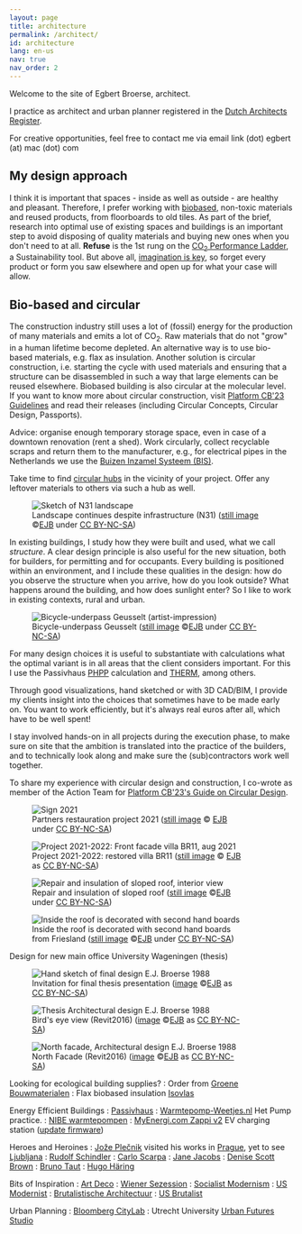 ```yaml
---
layout: page
title: architecture
permalink: /architect/
id: architecture
lang: en-us
nav: true
nav_order: 2
---
```

<!--
SPDX-FileCopyrightText: 2024 EJ Broerse

SPDX-License-Identifier: CC-BY-NC-SA-4.0
-->
Welcome to the site of Egbert Broerse, architect.

I practice as architect and urban planner registered in the [Dutch Architects Register](https://www.architectenregister.nl/en/).

For creative opportunities, feel free to contact me via email link (dot) egbert (at) mac (dot) com

## My design approach

I think it is important that spaces - inside as well as outside - are healthy and pleasant. Therefore, I prefer working with [biobased](https://www.pianoo.nl/en/), non-toxic materials and reused products, from floorboards to old tiles.
As part of the brief, research into optimal use of existing spaces and buildings is an important step to avoid disposing of quality materials and buying new ones when you don't need to at all. **Refuse** is the 1st rung on the [CO<sub>2</sub> Performance Ladder](https://www.co2-prestatieladder.nl/en), a Sustainability tool.
But above all, [imagination is key](https://illuminem.com/illuminemvoices/radical-imagination-for-regenerative-futures), so forget every product or form you saw elsewhere and open up for what your case will allow.

## Bio-based and circular

The construction industry still uses a lot of (fossil) energy for the production of many materials and emits a lot of CO<sub>2</sub>. Raw materials that do not "grow" in a human lifetime become depleted.
An alternative way is to use bio-based materials, e.g. flax as insulation. Another solution is circular construction, i.e. starting the cycle with used materials and ensuring that a structure can be disassembled in such a way that large elements can be reused elsewhere. Biobased building is also circular at the molecular level.<br>
If you want to know more about circular construction, visit [Platform CB'23 Guidelines](https://platformcb23.nl/) and read their releases (including Circular Concepts, Circular Design, Passports).

Advice: organise enough temporary storage space, even in case of a downtown renovation (rent a shed). Work circularly, collect recyclable scraps and return them to the manufacturer, e.g., for electrical pipes in the Netherlands we use the <a href="https://www.bureauleiding.nl">Buizen Inzamel Systeem (BIS)</a>.

Take time to find [circular hubs](https://www.cirkelstad.nl/circulaire-productencatalogus-2-0/) in the vicinity of your project. Offer any leftover materials to others via such a hub as well.

<figure><img src='{{ "/assets/img/architect/n31/N31princDkruisend_lo.jpg" | relative_url }}' alt='Sketch of N31 landscape' class='img-fluid' >
<figcaption class="kleiner">Landscape continues despite infrastructure (N31) (<a prefix="dct: https://purl.org/dc/terms/" href="https://purl.org/dc/dcmitype/Image" property="dct:title" rel="dct:type">still image</a> &copy;<a prefix="cc: https://creativecommons.org/ns#" href="https://www.ebroerse.nl" property="cc:attributionName" rel="cc:attributionURL">EJB</a> under <a rel="license" href="http://creativecommons.org/licenses/by-nc-sa/4.0/">CC BY-NC-SA</a>)</figcaption></figure>

In existing buildings, I study how they were built and used, what we call <em>structure</em>. A clear design principle is also useful for the new situation, both for builders, for permitting and for occupants.
Every building is positioned within an environment, and I include these qualities in the design: how do you observe the structure when you arrive, how do you look outside? What happens around the building, and how does sunlight enter? So I like to work in existing contexts, rural and urban.

<figure><img src='{{ "/assets/img-noresample/avenue2/PaardentunnelSchetsEgbert-562x252.jpg" | relative_url }}' alt='Bicycle-underpass Geusselt (artist-impression)' class='img-fluid' >
<figcaption class="kleiner">Bicycle-underpass Geusselt (<a prefix="dct: https://purl.org/dc/terms/" href="https://purl.org/dc/dcmitype/Image" property="dct:title" rel="dct:type">still image</a> &copy;<a prefix="cc: https://creativecommons.org/ns#" href="https://www.ebroerse.nl" property="cc:attributionName" rel="cc:attributionURL">EJB</a> under <a rel="license" href="http://creativecommons.org/licenses/by-nc-sa/4.0/">CC BY-NC-SA</a>)</figcaption></figure>

For many design choices it is useful to substantiate with calculations what the optimal variant is in all areas that the client considers important. For this I use the Passivhaus <a href="https://passipedia.org/planning/calculating_energy_efficiency/phpp_-_the_passive_house_planning_package">PHPP</a> calculation and <a href="https://windows.lbl.gov/software/therm/">THERM</a>, among others.

Through good visualizations, hand sketched or with 3D CAD/BIM, I provide my clients insight into the choices that sometimes have to be made early on. You want to work efficiently, but it's always real euros after all, which have to be well spent!

I stay involved hands-on in all projects during the execution phase, to make sure on site that the ambition is translated into the practice of the builders, and to technically look along and make sure the (sub)contractors work well together.

To share my experience with circular design and construction, I co-wrote as member of the Action Team for [Platform CB'23's Guide on Circular Design](https://platformcb23.nl).

<div class="card mx-auto mb-3 p-3" style="max-width: 90%;">
<figure><img src='{{ "/assets/img/architect/br11/BR11_Bouwbord.png" | relative_url }}' alt='Sign 2021' class='img-fluid' >
<figcaption class="kleiner">Partners restauration project 2021 (<a prefix="dct: https://purl.org/dc/terms/" href="https://purl.org/dc/dcmitype/Image" property="dct:title" rel="dct:type">still image</a> &copy; <a prefix="cc: https://creativecommons.org/ns#" href="https://www.ebroerse.nl" property="cc:attributionName" rel="cc:attributionURL">EJB</a> under <a rel="license" href="http://creativecommons.org/licenses/by-nc-sa/4.0/">CC BY-NC-SA</a>)</figcaption></figure>

<figure><img src='{{ "/assets/img/architect/br11/IMG_1041.jpg" | relative_url }}' alt='Project 2021-2022: Front facade villa BR11, aug 2021' class='img-fluid'>
<figcaption class="kleiner">Project 2021-2022: restored villa BR11 (<a prefix="dct: https://purl.org/dc/terms/" href="https://purl.org/dc/dcmitype/Image" property="dct:title" rel="dct:type">still image</a> &copy; <a prefix="cc: https://creativecommons.org/ns#" href="https://www.ebroerse.nl" property="cc:attributionName" rel="cc:attributionURL">EJB</a> as <a rel="license" href="https://creativecommons.org/licenses/by-nc-sa/4.0/">CC BY-NC-SA</a>)</figcaption></figure>

<figure><img src='{{ "/assets/img/architect/br11/IMG_3774.jpg" | relative_url }}' alt='Repair and insulation of sloped roof, interior view' class='img-fluid' >
<figcaption class="kleiner">Repair and insulation of sloped roof (<a prefix="dct: https://purl.org/dc/terms/" href="https://purl.org/dc/dcmitype/Image" property="dct:title" rel="dct:type">still image</a> &copy;<a prefix="cc: https://creativecommons.org/ns#" href="https://www.ebroerse.nl" property="cc:attributionName" rel="cc:attributionURL">EJB</a> under <a rel="license" href="http://creativecommons.org/licenses/by-nc-sa/4.0/">CC BY-NC-SA</a>)</figcaption></figure>

<figure><img src='{{ "/assets/img/architect/br11/IMG_1165.jpg" | relative_url }}' alt='Inside the roof is decorated with second hand boards' class='img-fluid' >
<figcaption class="kleiner">Inside the roof is decorated with second hand boards from Friesland (<a prefix="dct: https://purl.org/dc/terms/" href="https://purl.org/dc/dcmitype/Image" property="dct:title" rel="dct:type">still image</a> &copy;<a prefix="cc: https://creativecommons.org/ns#" href="https://www.ebroerse.nl" property="cc:attributionName" rel="cc:attributionURL">EJB</a> under <a rel="license" href="http://creativecommons.org/licenses/by-nc-sa/4.0/">CC BY-NC-SA</a>)</figcaption></figure>
</div><!-- sluit tegel af -->

<div class="card mx-auto mb-3 p-3" style="max-width: 90%;">
Design for new main office University Wageningen (thesis)
<div class="row">
<div class="col-sm">
<figure><img src='{{ "/assets/img/architect/studiebk/LUW1988EBR.png" | relative_url }}' alt='Hand sketch of final design E.J. Broerse 1988' class='img-fluid'>
<figcaption class="kleiner">Invitation for final thesis presentation (<a prefix="dct: https://purl.org/dc/terms/" href="https://purl.org/dc/dcmitype/Image" property="dct:title" rel="dct:type">image</a> &copy;<a prefix="cc: https://creativecommons.org/ns#" href="https://www.ebroerse.nl" property="cc:attributionName" rel="cc:attributionURL">EJB</a> as <a rel="license" href="https://creativecommons.org/licenses/by-nc-sa/4.0/">CC BY-NC-SA</a>)</figcaption></figure>
</div>
<div class="col-sm">
<figure><img src='{{ "/assets/img/architect/studiebk/EBR_LUW_1988_ZO.jpg" | relative_url }}' alt='Thesis Architectural design E.J. Broerse 1988' class='img-fluid'><br>
<figcaption class="kleiner">Bird's eye view (Revit2016) (<a prefix="dct: https://purl.org/dc/terms/" href="https://purl.org/dc/dcmitype/Image" property="dct:title" rel="dct:type">image</a> &copy;<a prefix="cc: https://creativecommons.org/ns#" href="https://www.ebroerse.nl" property="cc:attributionName" rel="cc:attributionURL">EJB</a> as <a rel="license" href="https://creativecommons.org/licenses/by-nc-sa/4.0/">CC BY-NC-SA</a>)</figcaption></figure>
</div>
</div><!-- sluit row af -->

<!-- groter plaatje -->
<figure><img src='{{ "/assets/img/architect/studiebk/EBR_LUW_1988_entree.jpg" | relative_url }}' alt='North facade, Architectural design E.J. Broerse 1988' class='img-fluid'>
<figcaption class="kleiner">North Facade (Revit2016) (<a prefix="dct: https://purl.org/dc/terms/" href="https://purl.org/dc/dcmitype/Image" property="dct:title" rel="dct:type">image</a> &copy;<a prefix="cc: https://creativecommons.org/ns#" href="https://www.ebroerse.nl" property="cc:attributionName" rel="cc:attributionURL">EJB</a> as <a rel="license" href="https://creativecommons.org/licenses/by-nc-sa/4.0/">CC BY-NC-SA</a>)</figcaption></figure>

</div><!-- sluit tegel af -->

Looking for ecological building supplies?
: Order from [Groene Bouwmaterialen](https://www.groenebouwmaterialen.nl)
: Flax biobased insulation [Isovlas](https://www.isovlas.nl)

Energy Efficient Buildings
: [Passivhaus](https://phi.org)
: [Warmtepomp-Weetjes.nl](https://www.warmtepomp-weetjes.nl) Het Pump practice.
: [NIBE warmtepompen](https://voorschrijvers.nibe.eu/kennis-en-inspiratie)
: [MyEnergi.com Zappi v2](https://www.myenergi.com/nl/zappi-ev-lader/) EV charging station ([update firmware](https://support.myenergi.com/hc/en-gb/articles/360020109017-Current-firmware-versions-updating-your-firmware))

Heroes and Heroines
: [Jože Plečnik](https://en.wikipedia.org/wiki/Jo%C5%BEe_Ple%C4%8Dnik) visited his works in [Prague](https://prague-stay.com/lifestyle/category/36-prague-architecture/48-the-architecture-of-joze-plecnik/), yet to see [Ljubljana](https://whc.unesco.org/en/list/1643)
: [Rudolf Schindler](https://www.archdaily.com/783384/ad-classics-kings-road-house-rudolf-schindler)
: [Carlo Scarpa](https://www.archdaily.com/638534/spotlight-carlo-scarpa)
: [Jane Jacobs](https://en.wikipedia.org/wiki/Jane_Jacobs)
: [Denise Scott Brown](https://artsandculture.google.com/story/the-era-defining-work-of-denise-scott-brown/zgXx6qdWqGZMJA?hl=en)
: [Bruno Taut](https://architectuul.com/architect/bruno-taut)
: [Hugo Häring](https://www.moma.org/collection/works/100363?artist_id=32484&page=1&sov_referrer=artist)

Bits of Inspiration
: [Art Deco](https://en.wikipedia.org/wiki/Art_Deco)
: [Wiener Sezession](https://en.wikipedia.org/wiki/Vienna_Secession)
: [Socialist Modernism](https://www.instagram.com/socialistmodernism/)
: [US Modernist](https://usmodernist.org/)
: [Brutalistische Architectuur](https://en.wikipedia.org/wiki/Brutalist_architecture)
: [US Brutalist](https://www.architecturaldigest.com/story/brutalist-architecture-101)

Urban Planning
: [Bloomberg CityLab](https://www.bloomberg.com/citylab)
: Utrecht University [Urban Futures Studio](https://www.uu.nl/en/research/urban-futures-studio)
